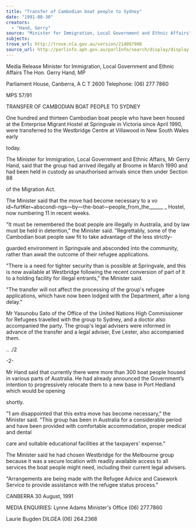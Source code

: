 ```yaml
---
title: "Transfer of Cambodian boat people to Sydney"
date: "1991-08-30"
creators:
  - "Hand, Gerry"
source: "Minister for Immigration, Local Government and Ethnic Affairs"
subjects:
trove_url: http://trove.nla.gov.au/version/214097998
source_url: http://parlinfo.aph.gov.au/parlInfo/search/display/display.w3p;query=Id%3A%22media/pressrel/HPR03009555%22
---
```


 Media Release Minister for Immigration, Local Government and Ethnic Affairs The Hon. Gerry Hand, MP

 Parliament House, Canberra, A C T 2600  Telephone: (06) 277 7860

 MPS 57/91

 TRANSFER OF CAMBODIAN BOAT PEOPLE TO SYDNEY

 One hundred and thirteen Cambodian boat people who have been  housed at the Enterprise Migrant Hostel at Springvale in  Victoria since April 1990, were transferred to the  Westbridge Centre at Villawood in New South Wales early 

 today.

 The Minister for Immigration, Local Government and Ethnic  Affairs, Mr Gerry Hand, said that the group had arrived  illegally at Broome in March 1990 and had been held in  custody as unauthorised arrivals since then under Section 88 

 of the Migration Act.

 The Minister said that the move had become necessary to  a vo id~furtKer~abscondi-ngs—by—the-boat—people_from_the______ _ Hostel, now numbering 11 in recent weeks.

 "It must be remembered the boat people are illegally in  Australia, and by law must be held in detention," the  Minister said. "Regrettably, some of the Cambodian boat  people saw fit to take advantage of the less strictly- 

 guarded environment in Springvale and absconded into the  community, rather than await the outcome of their refugee  applications.

 "There is a need for tighter security than is possible at  Springvale, and this is now available at Westbridge  following the recent conversion of part of it to a holding  facility for illegal entrants," the Minister said.

 "The transfer will not affect the processing of the group's  refugee applications, which have now been lodged with the  Department, after a long delay."

 Mr Yasunobu Sato of the Office of the United Nations High  Commissioner for Refugees travelled with the group to  Sydney, and a doctor also accompanied the party.  The  group's legal advisers were informed in advance of the  transfer and a legal adviser, Eve Lester, also accompanied  them.

 .. ./2

 -2-

 Mr Hand said that currently there were more than 300 boat  people housed in various parts of Australia. He had already  announced the Government’s intention to progressively relocate  them to a new base in Port Hedland which would be opening 

 shortly.

 ”1 am disappointed that this extra move has become  necessary," the Minister said. "This group has been in  Australia for a considerable period and have been provided  with comfortable accommodation, proper medical and dental 

 care and suitable educational facilities at the taxpayers'  expense."

 The Minister said he had chosen Westbridge for the  Melbourne group because it was a secure location with  readily available access to all services the boat people  might need, including their current legal advisers.

 "Arrangements are being made with the Refugee Advice and  Casework Service to provide assistance with the refugee  status process."

 CANBERRA 30 August, 1991

 MEDIA ENQUIRIES: Lynne Adams Minister's Office  (06) 277.7860

 Laurie Bugden  DILGEA (06) 264.2368

